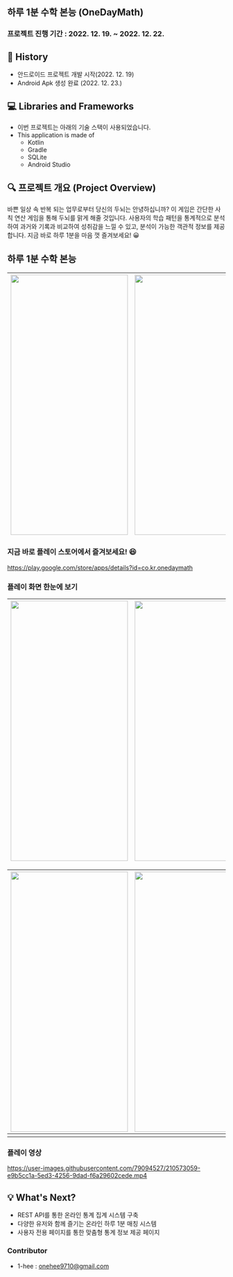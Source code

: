 ## 하루 1분 수학 본능 (OneDayMath)


### 프로젝트 진행 기간 : 2022. 12. 19. ~ 2022. 12. 22.

## 📜 History
- 안드로이드 프로젝트 개발 시작(2022. 12. 19)
-  Android Apk 생성 완료 (2022. 12. 23.)

## 💻 Libraries and Frameworks
- 이번 프로젝트는 아래의 기술 스택이 사용되었습니다.
- This application is made of
	- Kotlin
	- Gradle	
	- SQLite
	- Android Studio
	


## 🔍 프로젝트 개요 (Project Overview)
바쁜 일상 속 반복 되는 업무로부터 당신의 두뇌는 안녕하십니까? 
이 게임은 간단한 사칙 연산 게임을 통해 두뇌를 맑게 해줄 것입니다. 사용자의 학습 패턴을 통계적으로 분석하여 과거와 기록과 비교하여  성취감을 느낄 수 있고, 분석이 가능한 객관적 정보를 제공합니다. 
지금 바로 하루 1분을 마음 껏 즐겨보세요! 😀

## 하루 1분 수학 본능

|<img src="https://user-images.githubusercontent.com/79094527/235335096-25d261ef-5b7a-4d49-be98-a0ee62743f25.png" width="270" height="600"/>| <img src="https://user-images.githubusercontent.com/79094527/235335097-7f37e38d-ed43-412a-9ff0-079e0c27de4a.png" width="270" height="600"/>| <img src="https://user-images.githubusercontent.com/79094527/235335093-f3b0efe2-95f5-46ec-ba97-9aab6e417164.png" width="270" height="600"/>|
|---|---|---|


### 지금 바로 플레이 스토어에서 즐겨보세요! 😆
https://play.google.com/store/apps/details?id=co.kr.onedaymath


### 플레이 화면 한눈에 보기
|<img src="https://user-images.githubusercontent.com/79094527/210569552-8020064d-473a-4715-83a4-f441dc8c1992.jpg" width="270" height="600"/>| <img src="https://user-images.githubusercontent.com/79094527/210572831-fd2ef56f-41dd-4e60-a05e-c98e660a26e7.jpg" width="270" height="600"/>| <img src="https://user-images.githubusercontent.com/79094527/210572368-22d39a0e-fdf3-46f6-a7ef-af279b0bf0f7.jpg" width="270" height="600"/>|
|---|---|---|

|<img src="https://user-images.githubusercontent.com/79094527/210572138-999f8fd5-0884-4d44-9829-8817d693ff73.jpg" width="270" height="600"/>|<img src="https://user-images.githubusercontent.com/79094527/210572337-60a9e5cb-a68f-496e-ae4b-2f585b616962.jpg" width="270" height="600"/>|<img src="https://user-images.githubusercontent.com/79094527/210572343-5d4cd1fc-717b-48f6-acb1-dd6d2658928f.jpg" width="270" height="600"/>|<img src="https://user-images.githubusercontent.com/79094527/210572359-81ca9cb1-693d-4d05-9219-7a722385364a.jpg" width="270" height="600"/>|
|---|---|---|---|
|||||


### 플레이 영상
https://user-images.githubusercontent.com/79094527/210573059-e9b5cc1a-5ed3-4256-9dad-f6a29602cede.mp4




## 💡 What's Next?
- REST API를 통한 온라인 통계 집계 시스템 구축
- 다양한 유저와 함께 즐기는 온라인 하루 1분 매칭 시스템
- 사용자 전용 페이지를 통한 맞춤형 통계 정보 제공 페이지


### Contributor
- 1-hee : onehee9710@gmail.com

